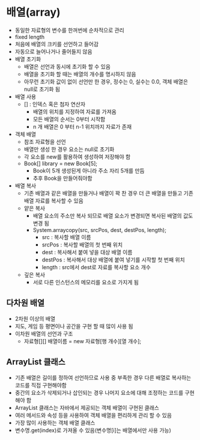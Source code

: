 # 배열(array)
- 동일한 자료형의 변수를 한꺼번에 순차적으로 관리
- fixed length
- 처음에 배열의 크키를 선언하고 들어감
- 자동으로 늘어나거나 줄어들지 않음
- 배열 초기화
    - 배열은 선언과 동시에 초기화 할 수 있음
    - 배열을 초기화 할 때는 배열의 개수를 명시하지 않음
    - 아무런 초기화 값이 없이 선언만 한 경우, 정수는 0, 실수는 0.0, 객체 배열은 null로 초기화 됨
- 배열 사용
    - [] : 인덱스 혹은 첨자 연산자
        - 배열의 위치를 지정하여 자료를 가져옴
        - 모든 배열의 순서는 0부터 시작함
        - n 개 배열은 0 부터 n-1 위치까지 자료가 존재
- 객체 배열
    - 참조 자료형을 선언
    - 배열만 생성 한 경우 요소는 null로 초기화
    - 각 요소를 new를 활용하여 생성하여 저장해야 함
    - Book[] library = new Book[5];
        - Book이 5개 생성된게 아니라 주소 자리 5개를 만듬
        - 추후 Book을 만들어줘야함
- 배열 복사
    - 기존 배열과 같은 배열을 만들거나 배열이 꽉 찬 경우 더 큰 배열을 만들고 기존 배열 자료를 복사할 수 있음
    - 얕은 복사
        - 배열 요소의 주소만 복사 되므로 배열 요소가 변경되면 복사된 배열의 값도 변경 됨
        - System.arraycopy(src, srcPos, dest, destPos, length);
            - src : 복사할 배열 이름
            - srcPos : 복사할 배열의 첫 번째 위치
            - dest : 복사해서 붙여 넣을 대상 배열 이름
            - destPos : 복사해서 대상 배열에 붙여 넣기를 시작할 첫 번째 위치
            - length : src에서 dest로 자료를 복사할 요소 개수
    - 깊은 복사
        - 서로 다른 인스턴스의 메모리를 요소로 가지게 됨

## 다차원 배열
- 2차원 이상의 배열
- 지도, 게임 등 평면이나 공간을 구현 할 때 많이 사용 됨
- 이차원 배열의 선언과 구조
    - 자료형[][] 배열이름 = new 자료형[행 개수][열 개수];

## ArrayList 클래스
- 기존 배열은 길이를 정하여 선언하므로 사용 중 부족한 경우 다른 배열로 복사하는 코드를 직접 구현해야함
- 중간의 요소가 삭제되거나 삽인되는 경우 나머지 요소에 대해 조정하는 코드를 구현해야 함
- ArrayList 클래스는 자바에서 제공되는 객체 배열이 구현된 클래스
- 여러 메서드와 속성 등을 사용하여 객체 배열을 편리하게 관리 할 수 있음
- 가장 많이 사용하는 객체 배열 클래스
- 변수명.get(index)로 가져올 수 있음(변수명[i]는 배열에서만 사용 가능)
